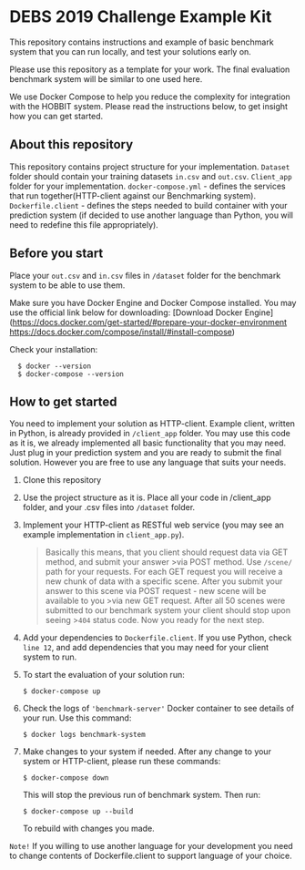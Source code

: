 # DEBS 2019 Challenge Example Kit

This repository contains instructions and example of basic benchmark system that you can run locally, and test your solutions early on.

Please use this repository as a template for your work. The final evaluation benchmark system will be similar to one used here.

We use Docker Compose to help you reduce the complexity for integration with the HOBBIT system.
Please read the instructions below, to get insight how you can get started.

## About this repository

This repository contains project structure for your implementation.
`Dataset` folder should contain your training datasets `in.csv` and `out.csv`.
`Client_app` folder for your implementation.
`docker-compose.yml` - defines the services that run together(HTTP-client against our Benchmarking system).
`Dockerfile.client` - defines the steps needed to build container with your prediction system (if decided to use another language than Python, you will need to redefine this file appropriately).


## Before you start

Place your `out.csv` and `in.csv` files in `/dataset` folder for the benchmark system to be able to use them.

Make sure you have Docker Engine and Docker Compose installed.
You may use the official link below for downloading:
[Download Docker Engine](https://docs.docker.com/get-started/#prepare-your-docker-environment
https://docs.docker.com/compose/install/#install-compose)

Check your installation:
```
  $ docker --version
  $ docker-compose --version
```

## How to get started

You need to implement your solution as HTTP-client. Example client, written in Python, is already provided in `/client_app` folder.
You may use this code as it is, we already implemented all basic functionality that you may need. Just plug in your prediction system and you are ready to submit the final solution.
However you are free to use any language that suits your needs.

1. Clone this repository
2. Use the project structure as it is. Place all your code in /client_app folder, and your .csv files into `/dataset` folder.
3. Implement your HTTP-client as RESTful web service (you may see an example implementation in `client_app.py`).

    >Basically this means, that you client should request data via GET method, and submit your answer >via POST method.
    >Use `/scene/` path for your requests.
    >For each GET request you will receive a new chunk of data with a specific scene.
    >After you submit your answer to this scene via POST request - new scene will be available to you >via new GET request.
    >After all 50 scenes were submitted to our benchmark system your client should stop upon seeing >`404` status code. Now you ready for the next step.

4. Add your dependencies to `Dockerfile.client`. If you use Python, check `line 12`, and add dependencies that you may need for your client system to run.
5. To start the evaluation of your solution run:
    ```
    $ docker-compose up
    ```
6. Check the logs of `'benchmark-server'` Docker container to see details of your run.
    Use this command:
      ```
      $ docker logs benchmark-system
      ```
7. Make changes to your system if needed.
After any change to your system or HTTP-client, please run these commands:
      ```
      $ docker-compose down
      ```
    This will stop the previous run of benchmark system. Then run:
      ```
      $ docker-compose up --build
      ```
    To rebuild with changes you made.

`Note!` If you willing to use another language for your development you need to change contents of Dockerfile.client to support language of your choice.
